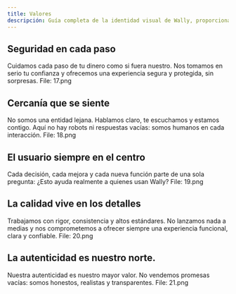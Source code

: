 ```yaml
---
title: Valores
descripción: Guía completa de la identidad visual de Wally, proporcionando una descripción general y completa de la marca. Incluye una carpeta de Google Drive con archivos editables y un sistema de marca en Figma para facilitar el acceso y uso.
---
```


## Seguridad en cada paso
Cuidamos cada paso de tu dinero como si fuera nuestro. Nos tomamos en serio tu confianza y ofrecemos una experiencia segura y protegida, sin sorpresas.
File: 17.png
## Cercanía que se siente
No somos una entidad lejana. Hablamos claro, te escuchamos y estamos contigo. Aquí no hay robots ni respuestas vacías: somos humanos en cada interacción.
File: 18.png
## El usuario siempre en el centro
Cada decisión, cada mejora y cada nueva función parte de una sola pregunta: ¿Esto ayuda realmente a quienes usan Wally?
File: 19.png
## La calidad vive en los detalles
Trabajamos con rigor, consistencia y altos estándares. No lanzamos nada a medias y nos comprometemos a ofrecer siempre una experiencia funcional, clara y confiable.
File: 20.png
## La autenticidad es nuestro norte.
Nuestra autenticidad es nuestro mayor valor.
No vendemos promesas vacías: somos honestos, realistas y transparentes.
File: 21.png
